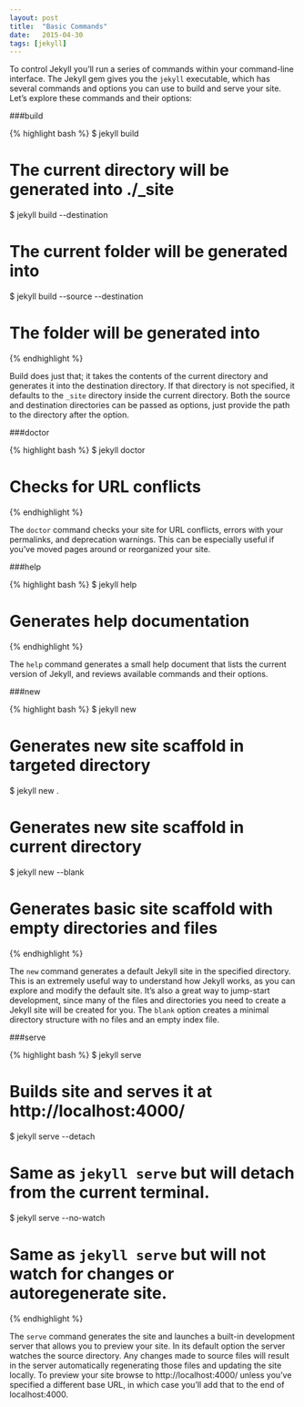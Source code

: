 ```yaml
---
layout: post
title:  "Basic Commands"
date:   2015-04-30
tags: [jekyll]
---
```

To control Jekyll you’ll run a series of commands within your command-line interface. The Jekyll gem gives you the `jekyll` executable, which has several commands and options you can use to build and serve your site. Let’s explore these commands and their options:

###build

{% highlight bash %}
$ jekyll build
#  The current directory will be generated into ./_site

$ jekyll build --destination <destination>
#  The current folder will be generated into <destination>

$ jekyll build --source <source> --destination <destination>
# The <source> folder will be generated into <destination>
{% endhighlight %}

Build does just that; it takes the contents of the current directory and generates it into the destination directory. If that directory is not specified, it defaults to the `_site` directory inside the current directory. Both the source and destination directories can be passed as options, just provide the path to the directory after the option.

###doctor

{% highlight bash %}
$ jekyll doctor
#  Checks for URL conflicts
{% endhighlight %}

The `doctor` command checks your site for URL conflicts, errors with your permalinks, and deprecation warnings. This can be especially useful if you’ve moved pages around or reorganized your site.

###help


{% highlight bash %}
$ jekyll help
# Generates help documentation
{% endhighlight %}


The `help` command generates a small help document that lists the current version of Jekyll, and reviews available commands and their options.  

###new

{% highlight bash %}
$ jekyll new <path>
#  Generates new site scaffold in targeted directory

$ jekyll new .
#  Generates new site scaffold in current directory

$ jekyll new --blank <path>
#  Generates basic site scaffold with empty directories and files
{% endhighlight %}

The `new` command generates a default Jekyll site in the specified directory. This is an extremely useful way to understand how Jekyll works, as you can explore and modify the default site. It’s also a great way to jump-start development, since many of the files and directories you need to create a Jekyll site will be created for you. The `blank` option creates a minimal directory structure with no files and an empty index file.

###serve

{% highlight bash %}
$ jekyll serve
# Builds site and serves it at http://localhost:4000/

$ jekyll serve --detach
# Same as `jekyll serve` but will detach from the current terminal.

$ jekyll serve --no-watch
# Same as `jekyll serve` but will not watch for changes or autoregenerate site.
{% endhighlight %}

The `serve` command generates the site and launches a built-in development server that allows you to preview your site. In its default option the server watches the source directory. Any changes made to source files will result in the server automatically regenerating those files and updating the site locally. To preview your site browse to http://localhost:4000/ unless you’ve specified a different base URL, in which case you’ll add that to the end of localhost:4000.
